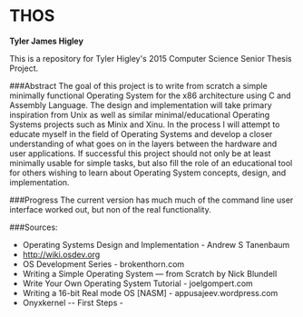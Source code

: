 THOS
=================
**Tyler James Higley**

This is a repository for Tyler Higley's 2015 Computer Science Senior Thesis Project. 

###Abstract
The goal of this project is to write from scratch a simple minimally functional Operating System for the x86 architecture using C and Assembly Language. The design and implementation will take primary inspiration from Unix as well as similar minimal/educational Operating Systems projects such as Minix and Xinu. In the process I will attempt to educate myself in the field of Operating Systems and develop a closer understanding of what goes on in the layers between the hardware and user applications. If successful this project should not only be at least minimally usable for simple tasks, but also fill the role of an educational tool for others wishing to learn about Operating System concepts, design, and implementation.

###Progress
The current version has much much of the command line user interface worked out, but non of the real functionality.

###Sources:
- Operating Systems Design and Implementation - Andrew S Tanenbaum
- http://wiki.osdev.org
- OS Development Series - brokenthorn.com
- Writing a Simple Operating System — from Scratch by Nick Blundell
- Write Your Own Operating System Tutorial - joelgompert.com
- Writing a 16-bit Real mode OS [NASM] - appusajeev.wordpress.com
- Onyxkernel -- First Steps -


